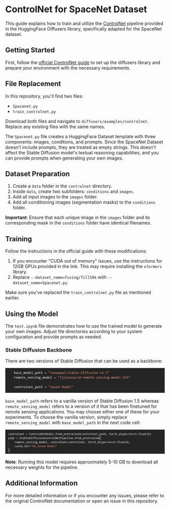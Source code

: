 # ControlNet for SpaceNet Dataset

This guide explains how to train and utilize the [ControlNet](https://huggingface.co/docs/diffusers/en/using-diffusers/controlnet) pipeline provided in the HuggingFace Diffusers library, specifically adapted for the SpaceNet dataset.

## Getting Started

First, follow the [official ControlNet guide](https://github.com/huggingface/diffusers/blob/main/examples/controlnet/README.md) to set up the diffusers library and prepare your environment with the necessary requirements.

## File Replacement

In this repository, you'll find two files:
- `Spacenet.py`
- `train_controlnet.py`

Download both files and navigate to `diffusers/examples/controlnet`. Replace any existing files with the same names.

The `Spacenet.py` file creates a HuggingFace Dataset template with three components: images, conditions, and prompts. Since the SpaceNet Dataset doesn't include prompts, they are treated as empty strings. This doesn't affect the Stable Diffusion model's textual reasoning capabilities, and you can provide prompts when generating your own images.

## Dataset Preparation

1. Create a `data` folder in the `controlnet` directory.
2. Inside `data`, create two subfolders: `conditions` and `images`.
3. Add all input images to the `images` folder.
4. Add all conditioning images (segmentation masks) to the `conditions` folder.

**Important**: Ensure that each unique image in the `images` folder and its corresponding mask in the `conditions` folder have identical filenames.

## Training

Follow the instructions in the official guide with these modifications:

1. If you encounter "CUDA out of memory" issues, use the instructions for 12GB GPUs provided in the link. This may require installing the `xformers` library.
2. Replace `--dataset_name=fusing/fill50k` with `--dataset_name=Spacenet.py`.

Make sure you've replaced the `train_controlnet.py` file as mentioned earlier.

## Using the Model

The `test.ipynb` file demonstrates how to use the trained model to generate your own images. Adjust file directories according to your system configuration and provide prompts as needed.

### Stable Diffusion Backbone

There are two versions of Stable Diffusion that can be used as a backbone:

![Stable Diffusion Versions](images/readme1.jpg)

`base_model_path` refers to a vanilla version of Stable Diffusion 1.5 whereas `remote_sensing_model` refers to a version of it that has been finetuned for remote sensing applications. You may choose either one of these for your experiments. To choose the vanilla version, simply replace `remote_sensing_model` with `base_model_path` in the next code cell:

![Code Cell Example](images/readme2.jpg)

**Note**: Running this model requires approximately 5-10 GB to download all necessary weights for the pipeline.

## Additional Information

For more detailed information or if you encounter any issues, please refer to the original ControlNet documentation or open an issue in this repository.
